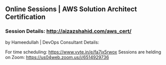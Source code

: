 ## Online Sessions | AWS Solution Architect Certification
### Session Details: http://aizazshahid.com/aws_cert/

by Hameedullah | DevOps Consultant
Details:

For time scheduling: https://www.vyte.in/e/fa7jx5rwox
Sessions are helding on Zoom: https://us04web.zoom.us/j/6514929736 
